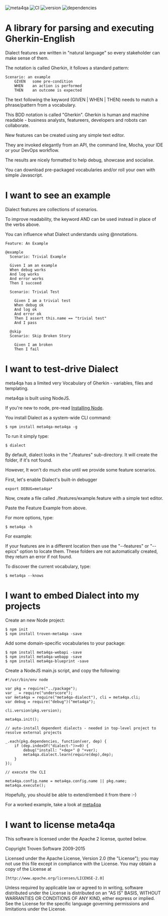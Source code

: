 ![meta4qa](docs/favicon.png) ![CI](https://travis-ci.org/meta4qa/dialect.svg?branch=master) ![version](https://img.shields.io/github/release/meta4qa/dialect.svg?maxAge=2592000) ![dependencies](https://img.shields.io/david/meta4qa/dialect.svg?maxAge=2592000) 

A library for parsing and executing Gherkin-English
===================================================

Dialect features are written in "natural language" so every stakeholder can make sense of them.

The notation is called Gherkin, it follows a standard pattern:

	Scenario: an example
		GIVEN   some pre-condition
		WHEN    an action is performed
		THEN    an outcome is expected

The text following the keyword (GIVEN | WHEN | THEN) needs to match a phrase/pattern from a vocabulary.

This BDD notation is called "Gherkin". 
Gherkin is human and machine readable - business analysts, featureers, developers and robots can collaborate.

New features can be created using any simple text editor.

They are invoked elegantly from an API, the command line, Mocha, your IDE or your DevOps workflow.

The results are nicely formatted to help debug, showcase and socialise.

You can download pre-packaged vocabularies and/or roll your own with simple Javascript.

I want to see an example
========================

Dialect features are collections of scenarios.

To improve readability, the keyword AND can be used instead in place of the verbs above.

You can influence what Dialect understands using @nnotations.

	Feature: An Example
	
	@example
	  Scenario: Trivial Example
	
	  Given I am an example
	  When debug works
	  And log works
	  And error works
	  Then I succeed
	
	  Scenario: Trivial Test
	
	    Given I am a trivial test
	    When debug ok
	    And log ok
	    And error ok
	    Then I assert this.name == "trivial test"
		And I pass

	  @skip
	  Scenario: Skip Broken Story
	
	    Given I am broken
	    Then I fail

I want to test-drive Dialect
============================

meta4qa has a limited very Vocabulary of Gherkin - variables, files and templating.


meta4qa is built using NodeJS. 

If you're new to node, pre-read [Installing Node](https://docs.npmjs.com/getting-started/installing-node).

You install Dialect as a system-wide CLI command:

	$ npm install meta4qa-meta4qa -g

To run it simply type:

	$ dialect

By default, dialect looks in the "./features" sub-directory. It will create the folder, if it's not found.

However, It won't do much else until we provide some feature scenarios.

First, let's enable Dialect's built-in debugger

	export DEBUG=meta4qa*

Now, create a file called ./features/example.feature with a simple text editor. 

Paste the Feature Example from above.

For more options, type:

	$ meta4qa -h

For example: 

If your features are in a different location then use the "--features" or "--epics" option to locate them. 
These folders are not automatically created, they return an error if not found.

To discover the current vocabulary, type:

	$ meta4qa --knows

I want to embed Dialect into my projects
========================================

Create an new Node project:

	$ npm init
	$ npm install troven-meta4qa -save

Add some domain-specific vocabularies to your package:

	$ npm install meta4qa-webapi -save
	$ npm install meta4qa-webapp -save
	$ npm install meta4qa-blueprint -save

Create a NodeJS main.js script, and copy the following:

	#!/usr/bin/env node
	
	var pkg = require("../package");
	var _ = require("underscore");
	var meta4qa = require("meta4qa-dialect"), cli = meta4qa.cli;
	var debug = require("debug")("meta4qa");
	
	cli.version(pkg.version);
	
	meta4qa.init();
	
	// auto-install dependent dialects - needed in top-level project to resolve external projects
	
	_.each(pkg.dependencies, function(ver, dep) {
	    if (dep.indexOf("dialect-")>=0) {
	        debug("install: "+dep+" @ "+ver);
	        meta4qa.dialect.learn(require(dep),dep);
	    }
	});
	
	// execute the CLI
	
	meta4qa.config.name = meta4qa.config.name || pkg.name;
	meta4qa.execute();

Hopefully, you should be able to extend/embed it from there :-)

For a worked example, take a look at [meta4qa](https://github.com/troven/meta4qa)

I want to license meta4qa
=================================

This software is licensed under the Apache 2 license, quoted below.

Copyright Troven Software 2009-2015

Licensed under the Apache License, Version 2.0 (the "License"); you may not
use this file except in compliance with the License. You may obtain a copy of
the License at

    [http://www.apache.org/licenses/LICENSE-2.0]

Unless required by applicable law or agreed to in writing, software
distributed under the License is distributed on an "AS IS" BASIS, WITHOUT
WARRANTIES OR CONDITIONS OF ANY KIND, either express or implied. See the
License for the specific language governing permissions and limitations under
the License.
